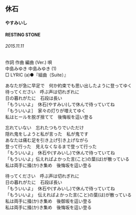 ## 休石
#### やすみいし
#### RESTING STONE
###### 2015.11.11


作詞  作曲  編曲 (Ver.)   唄  
中島みゆき   中島みゆき   (1)  
□ LYRIC (a)●『組曲（Suite）』  
  
あなたが急に早足で　何か約束でも思い出したように登ってゆく  
待ってください　呼ぶ声は切れぎれに  
日の暮れがたに　石段は長い  
「もういいよ」　休石(やすみい)しで休んで待っていてね  
「もういいよ］　家々の灯りが増えてゆく  
私はヒールを脱ぎ捨てて　後悔坂を這い登る　  
  
忘れていない　忘れたつもりでいただけ  
隠れ鬼をしようと私が言った　私が鬼です  
あなたは痛む足を引き上げ引き上げながら  
登って行った　見えなくなるまで登って行った  
「もういいよ」　休石や(すみいし)で休んで待っていてね  
「もういいよ」伝えれぱよかった言(こと)の葉(は)が散っている  
私は両手に掻(か)き集め　後悔坂を這い登る  
  
  
待ってください　呼ぶ声は切れぎれに  
日の暮れがたに　石段ぼ長い  
「もういいよ」　休石や(すみいし)で休んで待っていてね  
「もういいよ」　伝えればよかった言(こと)の葉(は)が散っている  
私は両手に掻(か)き集め　後御坂を這い登る  
私は両手に掻(か)き集め　後悔坂を這い登る  